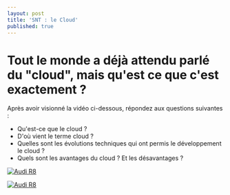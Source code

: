 ```yaml
---
layout: post
title: 'SNT : le Cloud'
published: true
---
```





# Tout le monde a déjà attendu parlé du "cloud", mais qu'est ce que c'est exactement ?

Après avoir visionné la vidéo ci-dessous, répondez aux questions suivantes : 

- Qu'est-ce que le cloud ?
- D'où vient le terme cloud ?
- Quelles sont les évolutions techniques qui ont permis le développement le cloud ? 
- Quels sont les avantages du cloud ? Et les désavantages ? 






[![Audi R8](http://img.youtube.com/vi/KOxbO0EI4MA/0.jpg)](https://www.youtube.com/watch?v=5YawCCUxa_E&feature=youtu.be "Audi R8")



[![Audi R8](http://img.youtube.com/vi/KOxbO0EI4MA/0.jpg)](https://www.youtube.com/watch?v=KOxbO0EI4MA "Audi R8")
